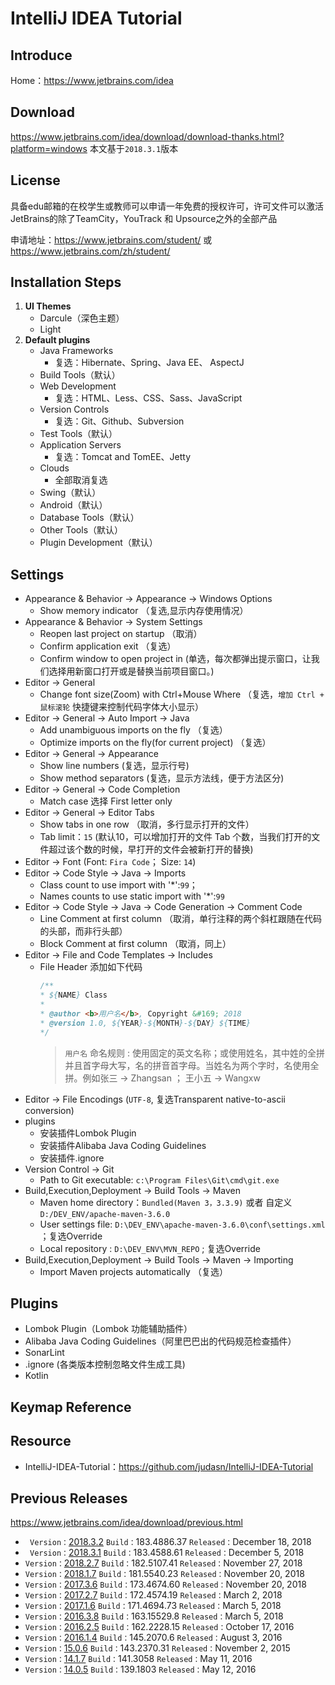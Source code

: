 # IntelliJ IDEA Tutorial

## Introduce
Home：https://www.jetbrains.com/idea
## Download
https://www.jetbrains.com/idea/download/download-thanks.html?platform=windows 本文基于`2018.3.1`版本
## License
具备edu邮箱的在校学生或教师可以申请一年免费的授权许可，许可文件可以激活JetBrains的除了TeamCity，YouTrack 和 Upsource之外的全部产品

申请地址：https://www.jetbrains.com/student/   或   https://www.jetbrains.com/zh/student/
## Installation Steps
1. **UI Themes**
   - Darcule（深色主题）
   - Light
2. **Default plugins**
   - Java Frameworks
      - 复选：Hibernate、Spring、Java EE、 AspectJ
   - Build Tools（默认）
   - Web Development
      - 复选：HTML、Less、CSS、Sass、JavaScript
   - Version Controls
      - 复选：Git、Github、Subversion
   - Test Tools（默认）
   - Application Servers
      - 复选：Tomcat and TomEE、Jetty
   - Clouds
      - 全部取消复选
   - Swing（默认）
   - Android（默认）
   - Database Tools（默认）
   - Other Tools（默认）
   - Plugin Development（默认）
## Settings
- Appearance & Behavior -> Appearance -> Windows Options
  - Show memory indicator （复选,显示内存使用情况）
- Appearance & Behavior -> System Settings
  - Reopen last project on startup （取消）
  - Confirm application exit （复选）
  - Confirm window to open project in (单选，每次都弹出提示窗口，让我们选择用新窗口打开或是替换当前项目窗口。)
- Editor -> General
  - Change font size(Zoom) with Ctrl+Mouse Where （复选，`增加 Ctrl + 鼠标滚轮` 快捷键来控制代码字体大小显示）
- Editor -> General -> Auto Import -> Java
  - Add unambiguous imports on the fly （复选）
  - Optimize imports on the fly(for current project) （复选）
- Editor -> General -> Appearance
  - Show line numbers (复选，显示行号)
  - Show method separators (复选，显示方法线，便于方法区分)
- Editor -> General -> Code Completion
  - Match case 选择 First letter only
- Editor -> General -> Editor Tabs
  - Show tabs in one row （取消，多行显示打开的文件）
  - Tab limit：`15` (默认10，可以增加打开的文件 Tab 个数，当我们打开的文件超过该个数的时候，早打开的文件会被新打开的替换)
- Editor -> Font (Font: `Fira Code`； Size: `14`)
- Editor -> Code Style -> Java -> Imports
   - Class count to use import with \'*\':`99`；
   - Names counts to use static import with \'*\':`99`
- Editor -> Code Style -> Java -> Code Generation -> Comment Code
   - Line Comment at first column （取消，单行注释的两个斜杠跟随在代码的头部，而非行头部）
   - Block Comment at first column （取消，同上）
- Editor -> File and Code Templates -> Includes
   - File Header 添加如下代码
      ```java
      /**
      * ${NAME} Class
      *
      * @author <b>用户名</b>, Copyright &#169; 2018
      * @version 1.0, ${YEAR}-${MONTH}-${DAY} ${TIME}
      */
      ```
      > `用户名` 命名规则 : 使用固定的英文名称；或使用姓名，其中姓的全拼并且首字母大写，名的拼音首字母。当姓名为两个字时，名使用全拼。例如张三 -> Zhangsan ； 王小五 -> Wangxw
- Editor -> File Encodings (`UTF-8`, 复选Transparent native-to-ascii conversion)
- plugins
   - 安装插件Lombok Plugin 
   - 安装插件Alibaba Java Coding Guidelines 
   - 安装插件.ignore
- Version Control -> Git
   - Path to Git executable: `c:\Program Files\Git\cmd\git.exe`
- Build,Execution,Deployment -> Build Tools -> Maven
   - Maven home directory：`Bundled(Maven 3，3.3.9)` 或者 自定义 `D:/DEV_ENV/apache-maven-3.6.0`
   - User settings file: `D:\DEV_ENV\apache-maven-3.6.0\conf\settings.xml` ；复选Override
   - Local repository : `D:\DEV_ENV\MVN_REPO` ; 复选Override
- Build,Execution,Deployment -> Build Tools -> Maven -> Importing
   - Import Maven projects automatically （复选）

## Plugins
- Lombok Plugin（Lombok 功能辅助插件）
- Alibaba Java Coding Guidelines（阿里巴巴出的代码规范检查插件）
- SonarLint
- .ignore  (各类版本控制忽略文件生成工具)
- Kotlin
## Keymap Reference

## Resource
- IntelliJ-IDEA-Tutorial：https://github.com/judasn/IntelliJ-IDEA-Tutorial


## Previous Releases
 https://www.jetbrains.com/idea/download/previous.html
 - ` Version：`[2018.3.2](https://download.jetbrains.com/idea/ideaIU-2018.3.2.exe) `Build：`183.4886.37 `Released：`December 18, 2018
- ` Version：`[2018.3.1](https://download.jetbrains.com/idea/ideaIU-2018.3.1.exe) `Build：`183.4588.61 `Released：`December 5, 2018
- `Version：`[2018.2.7](https://download.jetbrains.com/idea/ideaIU-2018.2.7.exe)
`Build：`182.5107.41 `Released：`November 27, 2018
- `Version：`[2018.1.7](https://download.jetbrains.com/idea/ideaIU-2018.1.7.exe)
`Build：`181.5540.23 `Released：`November 20, 2018
- `Version：`[2017.3.6](https://download.jetbrains.com/idea/ideaIU-2017.3.6.exe)
`Build：`173.4674.60 `Released：`November 20, 2018
- `Version：`[2017.2.7](https://download.jetbrains.com/idea/ideaIU-2017.2.7.exe)
`Build：`172.4574.19 `Released：`March 2, 2018
- `Version：`[2017.1.6](https://download.jetbrains.com/idea/ideaIU-2017.1.6.exe)
`Build：`171.4694.73 `Released：`March 5, 2018
- `Version：`[2016.3.8](https://download.jetbrains.com/idea/ideaIU-2016.3.8.exe)
`Build：`163.15529.8 `Released：`March 5, 2018
- `Version：`[2016.2.5](https://download.jetbrains.com/idea/ideaIU-2016.2.5.exe)
`Build：`162.2228.15 `Released：`October 17, 2016
- `Version：`[2016.1.4](https://download.jetbrains.com/idea/ideaIU-2016.1.4.exe)
`Build：`145.2070.6 `Released：`August 3, 2016
- `Version：`[15.0.6](https://download.jetbrains.com/idea/ideaIU-15.0.6.exe)
`Build：`143.2370.31 `Released：`November 2, 2015
- `Version：`[14.1.7](https://download.jetbrains.com/idea/ideaIU-14.1.7.exe)
`Build：`141.3058 `Released：`May 11, 2016
- `Version：`[14.0.5](https://download.jetbrains.com/idea/ideaIU-14.0.5.exe)
`Build：`139.1803 `Released：`May 12, 2016